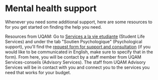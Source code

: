 # Mental health support
Whenever you need some additional support, here are some resources to for you get started on finding the help you need.

Resources from UQAM: Go to [Services a la vie etudiante](https://vie-etudiante.uqam.ca/nous-contacter/coordonnees-horaire.html#soutien-psychologique) (Student Life Services) and under the tab "Soutien Psychologique" (Psychological support), you'll find the [request form for support and consultation](https://forms.office.com/Pages/ResponsePage.aspx?id=Gk7LEtpCHEmQ4Xp6l1NQb2zuGeD6ebBFnn6fs42pcL5UQTI1VExINDk0V0VLN09FOFBLNTRFR1ExQyQlQCN0PWcu) (if you would like to be communicated in English, make sure to specify that in the form). From here, you will be contact by a staff member from UQAM Services-conseils (Advisory Services). 
The staff from UQAM Advisory Services will be in contact with you and connect you to the services you need that works for your budget.

#